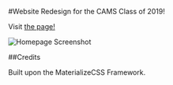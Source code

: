 #Website Redesign for the CAMS Class of 2019!

Visit [the page!](http://www.cams2019.tk/)

![Homepage Screenshot](https://s31.postimg.org/q2ghz6mor/Screenshot_1.png)

##Credits

Built upon the MaterializeCSS Framework.
